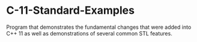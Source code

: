 # C-11-Standard-Examples
Program that demonstrates the fundamental changes that were added into C++ 11 as well as demonstrations of several common STL features.
